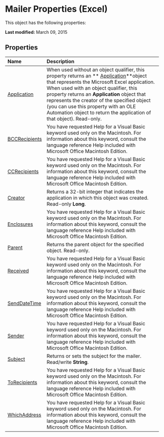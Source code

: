 
# Mailer Properties (Excel)
This object has the following properties:

 **Last modified:** March 09, 2015


## Properties



|**Name**|**Description**|
|:-----|:-----|
| [Application](1f4b0c93-73d1-086b-18ae-3b9de921d3cc.md)|When used without an object qualifier, this property returns an  ** [Application](19b73597-5cf9-4f56-8227-b5211f657f6f.md)**object that represents the Microsoft Excel application. When used with an object qualifier, this property returns an  **Application** object that represents the creator of the specified object (you can use this property with an OLE Automation object to return the application of that object). Read-only.|
| [BCCRecipients](68ddc18b-d96e-4e88-1123-8b3d94fb9209.md)|You have requested Help for a Visual Basic keyword used only on the Macintosh. For information about this keyword, consult the language reference Help included with Microsoft Office Macintosh Edition.|
| [CCRecipients](efcceedd-dc35-a683-bdc1-50b8b8368f31.md)|You have requested Help for a Visual Basic keyword used only on the Macintosh. For information about this keyword, consult the language reference Help included with Microsoft Office Macintosh Edition.|
| [Creator](126e19b4-d411-76dc-d9cf-fb33df449854.md)|Returns a 32-bit integer that indicates the application in which this object was created. Read-only  **Long**.|
| [Enclosures](04f93d28-737a-eadf-7ed6-c5517a020805.md)|You have requested Help for a Visual Basic keyword used only on the Macintosh. For information about this keyword, consult the language reference Help included with Microsoft Office Macintosh Edition.|
| [Parent](09f38d9f-9a42-b753-7377-f236e6d55aea.md)|Returns the parent object for the specified object. Read-only.|
| [Received](7a04539a-a45b-3f34-ae42-10ab71c26443.md)|You have requested Help for a Visual Basic keyword used only on the Macintosh. For information about this keyword, consult the language reference Help included with Microsoft Office Macintosh Edition.|
| [SendDateTime](862af4bc-cb15-f338-a573-ae720461e23b.md)|You have requested Help for a Visual Basic keyword used only on the Macintosh. For information about this keyword, consult the language reference Help included with Microsoft Office Macintosh Edition.|
| [Sender](90056f2c-20c5-af69-980b-d824671d44e0.md)|You have requested Help for a Visual Basic keyword used only on the Macintosh. For information about this keyword, consult the language reference Help included with Microsoft Office Macintosh Edition.|
| [Subject](88b292df-843b-ffb1-9987-c482d4bff385.md)|Returns or sets the subject for the mailer. Read/write  **String**.|
| [ToRecipients](725ba114-e5d9-de48-39e7-3f5f9b33783e.md)|You have requested Help for a Visual Basic keyword used only on the Macintosh. For information about this keyword, consult the language reference Help included with Microsoft Office Macintosh Edition.|
| [WhichAddress](a7b86825-326b-80f9-6d20-63eeb8010919.md)|You have requested Help for a Visual Basic keyword used only on the Macintosh. For information about this keyword, consult the language reference Help included with Microsoft Office Macintosh Edition.|
